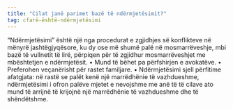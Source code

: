 ```yaml
---
title: "Cilat janë parimet bazë të ndërmjetësimit?"
tag: cfarë-është-ndërmjetësimi
---
```

“Ndërmjetësimi” është një nga procedurat e zgjidhjes së konflikteve në mënyrë jashtëgjyqësore, ku dy ose më shumë palë në mosmarrëveshje, mbi bazë të vullnetit të lirë, përpiqen për të zgjidhur mosmarrëveshjet me mbështetjen e ndërmjetësit.
•	Mund të bëhet pa përfshirjen e avokatëve.
•	Preferohen veçanërisht për rastet familjare.
•	Ndërmjetësimi sjell përfitime afatgjata: në rastë se palët kenë një marrëdhënie të vazhdueshme, ndërmjetësimi i ofron palëve mjetet e nevojshme me anë të të cilave ato mund të arrijnë të krijojnë një marrëdhënie të vazhdueshme dhe të shëndëtshme.
